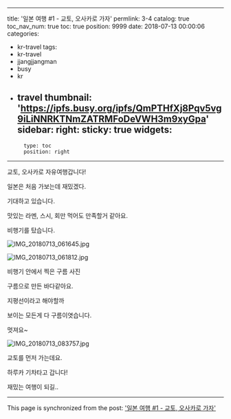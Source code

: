 
---
title: '일본 여행 #1 - 교토, 오사카로 가자'
permlink: 3-4
catalog: true
toc_nav_num: true
toc: true
position: 9999
date: 2018-07-13 00:00:06
categories:
- kr-travel
tags:
- kr-travel
- jjangjjangman
- busy
- kr
- travel
thumbnail: 'https://ipfs.busy.org/ipfs/QmPTHfXj8Pqv5vg9iLiNNRKTNmZATRMFoDeVWH3m9xyGpa'
sidebar:
    right:
        sticky: true
widgets:
    -
        type: toc
        position: right
---


교토, 오사카로 자유여행갑니다!

일본은 처음 가보는데 재밌겠다. 

기대하고 있습니다.

맛있는 라멘, 스시, 회만 먹어도 만족할거 같아요.

비행기를 탔습니다.

![IMG_20180713_061645.jpg](https://ipfs.busy.org/ipfs/QmPTHfXj8Pqv5vg9iLiNNRKTNmZATRMFoDeVWH3m9xyGpa)

![IMG_20180713_061812.jpg](https://ipfs.busy.org/ipfs/QmQHVNBp8fHJZwNSGuugeqRhSAEtJu2Cxzn7QQY9zRi3rv)

비행기 안에서 찍은 구름 사진

구름으로 만든 바다같아요.

지평선이라고 해야할까

보이는 모든게 다 구름이엿습니다.

멋져요~

![IMG_20180713_083757.jpg](https://ipfs.busy.org/ipfs/QmS3ubZpczJy1eCLqdfKqPU4Wn1MN5dJs1cZmrUUKrrXXN)

교토를 먼저 가는데요.

하루카 기차타고 갑니다!

재밌는 여행이 되길..

- - -

This page is synchronized from the post: ['일본 여행 #1 - 교토, 오사카로 가자'](https://steemit.com/@jacobyu/3-4)
